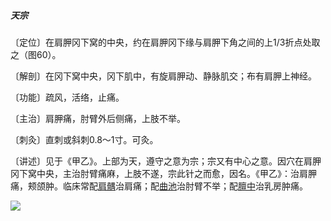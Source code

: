 ##### 天宗

〔定位〕在肩胛冈下窝的中央，约在肩胛冈下缘与肩胛下角之间的上1/3折点处取之（图60）。

〔解剖〕在冈下窝中央，冈下肌中，有旋肩胛动、静脉肌交；布有肩胛上神经。

〔功能〕疏风，活络，止痛。

〔主治〕肩胛痛，肘臂外后侧痛，上肢不举。

〔刺灸〕直刺或斜刺0.8～1寸。可灸。

〔讲述〕见于《甲乙》。上部为天，遵守之意为宗；宗又有中心之意。因穴在肩胛冈下窝中央，主治肘臂痛麻，上肢不遂，宗此针之而愈，因名。《甲乙》：治肩胛痛，颊颌肿。临床常配[肩髃](https://www.gmzyjc.com/read/zjs/zjs3.1.1-3-0.1.2.3.15.md)治肩痛；配[曲池](https://www.gmzyjc.com/read/zjs/zjs3.1.1-3-0.1.2.3.11.md)治肘臂不举；配[膻中](https://www.gmzyjc.com/read/zjs/zjs3.2.1-0.1.1.3.16.md)治乳房肿痛。

![](img/图60.jpg)
